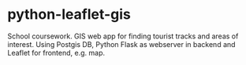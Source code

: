 # python-leaflet-gis
School coursework. GIS web app for finding tourist tracks and areas of interest. Using Postgis DB, Python Flask as webserver in backend and Leaflet for frontend, e.g. map.
